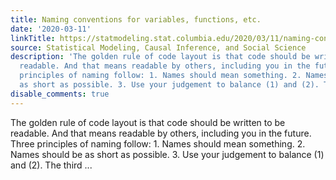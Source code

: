 ```yaml
---
title: Naming conventions for variables, functions, etc.
date: '2020-03-11'
linkTitle: https://statmodeling.stat.columbia.edu/2020/03/11/naming-conventions-for-variables-functions-etc/
source: Statistical Modeling, Causal Inference, and Social Science
description: 'The golden rule of code layout is that code should be written to be
  readable. And that means readable by others, including you in the future. Three
  principles of naming follow: 1. Names should mean something. 2. Names should be
  as short as possible. 3. Use your judgement to balance (1) and (2). The third ...'
disable_comments: true
---
```

The golden rule of code layout is that code should be written to be readable. And that means readable by others, including you in the future. Three principles of naming follow: 1. Names should mean something. 2. Names should be as short as possible. 3. Use your judgement to balance (1) and (2). The third ...
